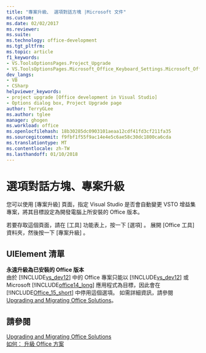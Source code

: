 ```yaml
---
title: "專案升級、 選項對話方塊 |Microsoft 文件"
ms.custom: 
ms.date: 02/02/2017
ms.reviewer: 
ms.suite: 
ms.technology: office-development
ms.tgt_pltfrm: 
ms.topic: article
f1_keywords:
- VS.ToolsOptionsPages.Project_Upgrade
- VS.ToolsOptionsPages.Microsoft_Office_Keyboard_Settings.Microsoft_Office_Upgrade
dev_langs:
- VB
- CSharp
helpviewer_keywords:
- project upgrade [Office development in Visual Studio]
- Options dialog box, Project Upgrade page
author: TerryGLee
ms.author: tglee
manager: ghogen
ms.workload: office
ms.openlocfilehash: 18b30285dc0903101aeaa12cdf41fd3cf211fa35
ms.sourcegitcommit: f9fbf1f55f9ac14e4e5c6ae58c30dc1800ca6cda
ms.translationtype: MT
ms.contentlocale: zh-TW
ms.lasthandoff: 01/10/2018
---
```

# <a name="project-upgrade-options-dialog-box"></a>選項對話方塊、專案升級
  您可以使用 [專案升級]  頁面，指定 Visual Studio 是否會自動變更 VSTO 增益集專案，將其目標設定為開發電腦上所安裝的 Office 版本。  
  
 若要存取這個頁面，請在 [工具]  功能表上，按一下 [選項] 。 展開 [Office 工具]  資料夾，然後按一下 [專案升級] 。  
  
## <a name="uielement-list"></a>UIElement 清單  
 **永遠升級為已安裝的 Office 版本**  
 由於 [!INCLUDE[vs_dev12](../vsto/includes/vs-dev12-md.md)] 中的 Office 專案只能以 [!INCLUDE[vs_dev12](../vsto/includes/vs-dev12-md.md)] 或 Microsoft [!INCLUDE[office14_long](../vsto/includes/office14-long-md.md)] 應用程式為目標，因此會在 [!INCLUDE[Office_15_short](../vsto/includes/office-15-short-md.md)] 中停用這個選項。 如需詳細資訊，請參閱 [Upgrading and Migrating Office Solutions](../vsto/upgrading-and-migrating-office-solutions.md)。  
  
## <a name="see-also"></a>請參閱  
 [Upgrading and Migrating Office Solutions](../vsto/upgrading-and-migrating-office-solutions.md)   
 [如何： 升級 Office 方案](http://msdn.microsoft.com/en-us/a269e539-b717-4680-a568-2152b070347e)  
  
  